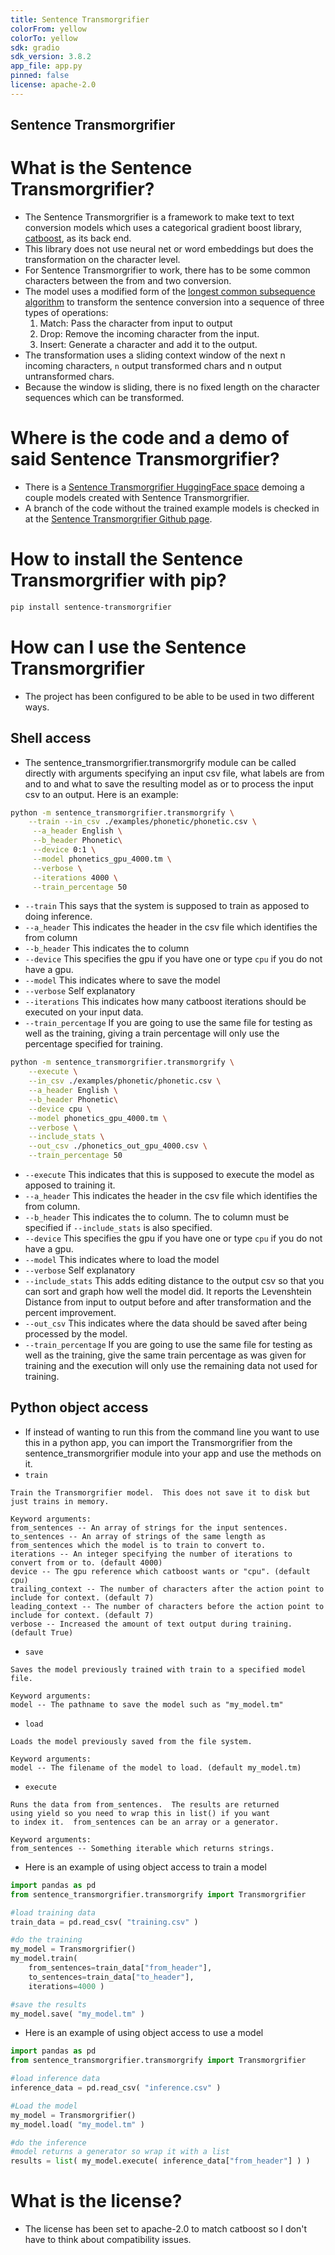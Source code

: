```yaml
---
title: Sentence Transmorgrifier
colorFrom: yellow
colorTo: yellow
sdk: gradio
sdk_version: 3.8.2
app_file: app.py
pinned: false
license: apache-2.0
---
```


## Sentence Transmorgrifier

# What is the Sentence Transmorgrifier?
- The Sentence Transmorgrifier is a framework to make text to text conversion models which uses a categorical gradient boost library, [catboost](https://catboost.ai/), as its back end.
- This library does not use neural net or word embeddings but does the transformation on the character level.
- For Sentence Transmorgrifier to work, there has to be some common characters between the from and two conversion.
- The model uses a modified form of the [longest common subsequence algorithm](https://en.wikipedia.org/wiki/Longest_common_subsequence_problem) to transform the sentence conversion into a sequence of three types of operations:
  1. Match: Pass the character from input to output
  2. Drop: Remove the incoming character from the input.
  3. Insert: Generate a character and add it to the output.
- The transformation uses a sliding context window of the next n incoming characters, ``n`` output transformed chars and n output untransformed chars.
- Because the window is sliding, there is no fixed length on the character sequences which can be transformed.

# Where is the code and a demo of said Sentence Transmorgrifier?
- There is a [Sentence Transmorgrifier HuggingFace space](https://huggingface.co/spaces/JEdward7777/SentenceTransmorgrifier) demoing a couple models created with Sentence Transmorgrifier.
- A branch of the code without the trained example models is checked in at the [Sentence Transmorgrifier Github page](https://github.com/JEdward7777/SentenceTransmogrifier).

# How to install the Sentence Transmorgrifier with pip?
```sh
pip install sentence-transmorgrifier
```

# How can I use the Sentence Transmorgrifier 
- The project has been configured to be able to be used in two different ways.

## Shell access
- The sentence_transmorgrifier.transmorgrify module can be called directly with arguments specifying an input csv file, what labels are from and to and what to save the resulting model as or to process the input csv to an output.  Here is an example:

```sh
python -m sentence_transmorgrifier.transmorgrify \
    --train --in_csv ./examples/phonetic/phonetic.csv \
     --a_header English \
     --b_header Phonetic\
     --device 0:1 \
     --model phonetics_gpu_4000.tm \
     --verbose \
     --iterations 4000 \
     --train_percentage 50
```
 - `--train` This says that the system is supposed to train as apposed to doing inference.
 - `--a_header` This indicates the header in the csv file which identifies the from column
 - `--b_header` This indicates the to column
 - `--device` This specifies the gpu if you have one or type `cpu` if you do not have a gpu.
 - `--model` This indicates where to save the model
 - `--verbose` Self explanatory
 - `--iterations` This indicates how many catboost iterations should be executed on your input data.
 - `--train_percentage` If you are going to use the same file for testing as well as the training, giving a train percentage will only use the percentage specified for training.

```sh
python -m sentence_transmorgrifier.transmorgrify \
    --execute \
    --in_csv ./examples/phonetic/phonetic.csv \
    --a_header English \
    --b_header Phonetic\
    --device cpu \
    --model phonetics_gpu_4000.tm \
    --verbose \
    --include_stats \
    --out_csv ./phonetics_out_gpu_4000.csv \
    --train_percentage 50
```
 - `--execute` This indicates that this is supposed to execute the model as apposed to training it.
 - `--a_header` This indicates the header in the csv file which identifies the from column.
 - `--b_header` This indicates the to column.  The to column must be specified if `--include_stats` is also specified.
 - `--device` This specifies the gpu if you have one or type `cpu` if you do not have a gpu.
 - `--model` This indicates where to load the model
 - `--verbose` Self explanatory
 - `--include_stats` This adds editing distance to the output csv so that you can sort and graph how well the model did.  It reports the Levenshtein Distance from input to output before and after transformation and the percent improvement.
 - `--out_csv` This indicates where the data should be saved after being processed by the model.
 - `--train_percentage` If you are going to use the same file for testing as well as the training, give the same train percentage as was given for training and the execution will only use the remaining data not used for training.

 ## Python object access
 - If instead of wanting to run this from the command line you want to use this in a python app, you can import the Transmorgrifier from the sentence_transmorgrifier module into your app and use the methods on it.
  - `train`
  ```
Train the Transmorgrifier model.  This does not save it to disk but just trains in memory.

Keyword arguments:
from_sentences -- An array of strings for the input sentences.
to_sentences -- An array of strings of the same length as from_sentences which the model is to train to convert to.
iterations -- An integer specifying the number of iterations to convert from or to. (default 4000)
device -- The gpu reference which catboost wants or "cpu". (default cpu)
trailing_context -- The number of characters after the action point to include for context. (default 7)
leading_context -- The number of characters before the action point to include for context. (default 7)
verbose -- Increased the amount of text output during training. (default True)
  ```
  - `save`
```
Saves the model previously trained with train to a specified model file.

Keyword arguments:
model -- The pathname to save the model such as "my_model.tm"
```
  - `load`
```
Loads the model previously saved from the file system.

Keyword arguments:
model -- The filename of the model to load. (default my_model.tm)
```
  - `execute`
```
Runs the data from from_sentences.  The results are returned 
using yield so you need to wrap this in list() if you want 
to index it.  from_sentences can be an array or a generator.

Keyword arguments:
from_sentences -- Something iterable which returns strings.
```
- Here is an example of using object access to train a model
```python
import pandas as pd
from sentence_transmorgrifier.transmorgrify import Transmorgrifier

#load training data
train_data = pd.read_csv( "training.csv" )

#do the training
my_model = Transmorgrifier()
my_model.train( 
    from_sentences=train_data["from_header"], 
    to_sentences=train_data["to_header"],
    iterations=4000 )

#save the results
my_model.save( "my_model.tm" )
```

- Here is an example of using object access to use a model
```python
import pandas as pd
from sentence_transmorgrifier.transmorgrify import Transmorgrifier

#load inference data
inference_data = pd.read_csv( "inference.csv" )

#Load the model
my_model = Transmorgrifier()
my_model.load( "my_model.tm" )

#do the inference
#model returns a generator so wrap it with a list
results = list( my_model.execute( inference_data["from_header"] ) )
```
# What is the license?
- The license has been set to apache-2.0 to match catboost so I don't have to think about compatibility issues.